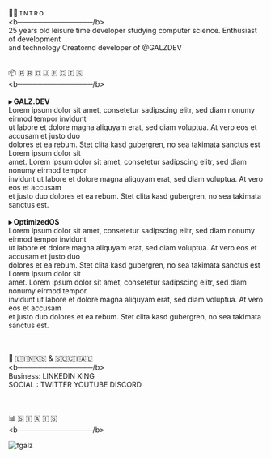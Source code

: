 <br>

🙋‍♂️ ɪ  ɴ  ᴛ  ʀ  ᴏ<br>
<b⁭───────────────/b><br>
25 years old leisure time developer studying computer science. Enthusiast of development <br>and technology Creatornd developer of @GALZDEV
<br><br>

📦 🇵 🇷 🇴 🇯 🇪 🇨 🇹 🇸<br>
<b⁭───────────────/b><br>
<br><b>▸ GALZ.DEV</b><br>
Lorem ipsum dolor sit amet, consetetur sadipscing elitr, sed diam nonumy eirmod tempor invidunt<br> ut labore et dolore magna aliquyam erat, sed diam voluptua. At vero eos et accusam et justo duo <br>dolores et ea rebum. Stet clita kasd gubergren, no sea takimata sanctus est Lorem ipsum dolor sit <br>amet. Lorem ipsum dolor sit amet, consetetur sadipscing elitr, sed diam nonumy eirmod tempor <br>invidunt ut labore et dolore magna aliquyam erat, sed diam voluptua. At vero eos et accusam <br>et justo duo dolores et ea rebum. Stet clita kasd gubergren, no sea takimata sanctus est.<br><br>
<b>▸ OptimizedOS</b><br>
Lorem ipsum dolor sit amet, consetetur sadipscing elitr, sed diam nonumy eirmod tempor invidunt<br> ut labore et dolore magna aliquyam erat, sed diam voluptua. At vero eos et accusam et justo duo <br>dolores et ea rebum. Stet clita kasd gubergren, no sea takimata sanctus est Lorem ipsum dolor sit <br>amet. Lorem ipsum dolor sit amet, consetetur sadipscing elitr, sed diam nonumy eirmod tempor <br>invidunt ut labore et dolore magna aliquyam erat, sed diam voluptua. At vero eos et accusam <br>et justo duo dolores et ea rebum. Stet clita kasd gubergren, no sea takimata sanctus est.<br><br>
<br>

🔗 🇱​​​​​🇮​​​​​🇳​​​​​🇰​​​​​🇸​​​​​ & 🇸​​​​​🇴​​​​​🇨​​​​​🇮​​​​​🇦​​​​​🇱​​​​​<br>
<b⁭───────────────/b><br>
Business:   LINKEDIN XING<br>
SOCIAL  :   TWITTER YOUTUBE DISCORD<br>
<br><br>

📊 🇸 🇹 🇦 🇹 🇸<br>
<b⁭───────────────/b><br>
<p align="left"><img src="https://komarev.com/ghpvc/?username=fgalz" alt="fgalz"/> </p>
<br><br>
